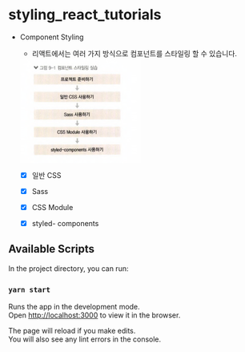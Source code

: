 # styling_react_tutorials
- Component Styling

    - 리액트에서는 여러 가지 방식으로 컴포넌트를 스타일링 할 수 있습니다.
    
    
    <img src="./public/styling.png" width="50%" align="center" >
    
    
    - [x] 일반 CSS
    - [x] Sass
    - [x] CSS Module
    - [x] styled- components
    

## Available Scripts

In the project directory, you can run:

### `yarn start`

Runs the app in the development mode.\
Open [http://localhost:3000](http://localhost:3000) to view it in the browser.

The page will reload if you make edits.\
You will also see any lint errors in the console.
